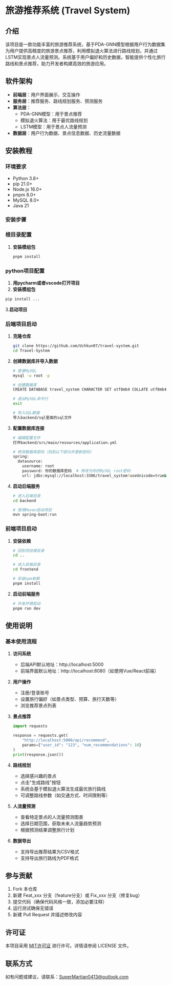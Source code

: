 # 旅游推荐系统 (Travel System)

## 介绍
该项目是一款功能丰富的旅游推荐系统，基于PDA-GNN模型根据用户行为数据集为用户提供高精度的旅游景点推荐，利用模拟退火算法进行路线规划，并通过LSTM实现景点人流量预测。系统基于用户偏好和历史数据，智能提供个性化旅行路线和景点推荐，助力开发者构建高效的旅游应用。


## 软件架构
- **前端层**：用户界面展示、交互操作
- **服务层**：推荐服务、路线规划服务、预测服务
- **算法层**：
  - PDA-GNN模型：用于景点推荐
  - 模拟退火算法：用于最优路线规划
  - LSTM模型：用于景点人流量预测
- **数据层**：用户行为数据、景点信息数据、历史流量数据


## 安装教程

### 环境要求
- Python 3.8+
- pip 21.0+
- Node.js 16.0+
- pnpm 8.0+
- MySQL 8.0+
- Java 21


### 安装步骤

### 根目录配置
1. **安装模组包**
   ```bash
   pnpm install
   ```
### python项目配置
1. **用pycharm或者vscode打开项目**
2. **安装模组包**
  ```bash
  pip install ...
  ```
3.**启动项目** 

### 后端项目启动
1. **克隆仓库**
   ```bash
   git clone https://github.com/Uchkun07/travel-system.git
   cd Travel-System
   ```

2. **创建数据库并导入数据**
   ```bash
   # 登录MySQL
   mysql -u root -p
   
   # 创建数据库
   CREATE DATABASE travel_system CHARACTER SET utf8mb4 COLLATE utf8mb4_unicode_ci;
   
   # 退出MySQL命令行
   exit
   
   # 导入SQL数据
   导入backend/sql里面的sql文件
   ```

3. **配置数据库连接**
   ```bash
   # 编辑配置文件
   打开backend/src/main/resources/application.yml
   
   # 修改数据库密码（找到以下部分并更新密码）
   spring:
     datasource:
       username: root
       password: 你的数据库密码  # 修改为你的MySQL root密码
       url: jdbc:mysql://localhost:3306/travel_system?useUnicode=true&characterEncoding=utf-8&serverTimezone=UTC
   ```

4. **启动后端服务**
   ```bash
   # 进入后端目录
   cd backend
   
   # 使用Maven启动项目
   mvn spring-boot:run
   

### 前端项目启动

1. **安装依赖**
   ```bash
   # 回到项目根目录
   cd ..
   
   # 进入前端目录
   cd frontend
   
   # 安装npm依赖
   pnpm install
   ```

2. **启动前端服务**
   ```bash
   # 开发环境启动
   pnpm run dev
   ```

## 使用说明

### 基本使用流程

1. **访问系统**
   - 后端API默认地址：http://localhost:5000
   - 前端界面默认地址：http://localhost:8080（如使用Vue/React前端）

2. **用户操作**
   - 注册/登录账号
   - 设置旅行偏好（如景点类型、预算、旅行天数等）
   - 浏览推荐景点列表

3. **景点推荐**
   ```python
   import requests
   
   response = requests.get(
       "http://localhost:5000/api/recommend",
       params={"user_id": "123", "num_recommendations": 10}
   )
   print(response.json())
   ```

4. **路线规划**
   - 选择感兴趣的景点
   - 点击"生成路线"按钮
   - 系统会基于模拟退火算法生成最优旅行路线
   - 可调整路线参数（如交通方式、时间限制等）

5. **人流量预测**
   - 查看特定景点的人流量预测图表
   - 选择日期范围，获取未来人流量趋势预测
   - 根据预测结果调整旅行计划

6. **数据导出**
   - 支持导出推荐结果为CSV格式
   - 支持导出旅行路线为PDF格式


## 参与贡献

1. Fork 本仓库
2. 新建 Feat_xxx 分支（feature分支）或 Fix_xxx 分支（修复bug）
3. 提交代码（确保代码风格一致，添加必要注释）
4. 运行测试确保无错误
5. 新建 Pull Request 并描述修改内容


## 许可证
本项目采用 [MIT许可证](LICENSE) 进行许可。详情请参阅 LICENSE 文件。


## 联系方式
如有问题或建议，请联系：SuperMartian0413@outlook.com